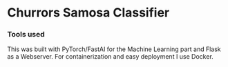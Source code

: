 # Churrors Samosa Classifier
### Tools used
This was built with PyTorch/FastAI for the Machine Learning part and Flask as a Webserver.
For containerization and easy deployment I use Docker. 

